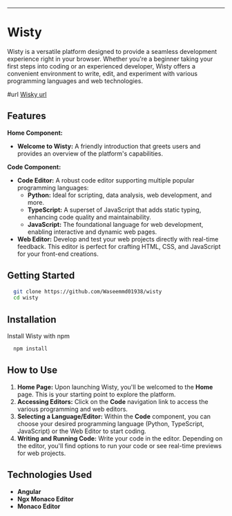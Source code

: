 ---
# Wisty

Wisty is a versatile platform designed to provide a seamless development experience right in your browser. Whether you're a beginner taking your first steps into coding or an experienced developer, Wisty offers a convenient environment to write, edit, and experiment with various programming languages and web technologies.

#url
[Wisky url](https://waseemmohammed0198.pythonanywhere.com/)


## Features

**Home Component:**

* **Welcome to Wisty:** A friendly introduction that greets users and provides an overview of the platform's capabilities.

**Code Component:**

* **Code Editor:** A robust code editor supporting multiple popular programming languages:
    * **Python:** Ideal for scripting, data analysis, web development, and more.
    * **TypeScript:** A superset of JavaScript that adds static typing, enhancing code quality and maintainability.
    * **JavaScript:** The foundational language for web development, enabling interactive and dynamic web pages.
* **Web Editor:** Develop and test your web projects directly with real-time feedback. This editor is perfect for crafting HTML, CSS, and JavaScript for your front-end creations.

## Getting Started


```bash
  git clone https://github.com/Waseemmd01938/wisty
  cd wisty
```

## Installation

Install Wisty with npm

```bash
  npm install
```


## How to Use

1.  **Home Page:** Upon launching Wisty, you'll be welcomed to the **Home** page. This is your starting point to explore the platform.
2.  **Accessing Editors:** Click on the **Code** navigation link to access the various programming and web editors.
3.  **Selecting a Language/Editor:** Within the **Code** component, you can choose your desired programming language (Python, TypeScript, JavaScript) or the Web Editor to start coding.
4.  **Writing and Running Code:** Write your code in the editor. Depending on the editor, you'll find options to run your code or see real-time previews for web projects.

## Technologies Used

* **Angular**
* **Ngx Monaco Editor**
* **Monaco Editor**
